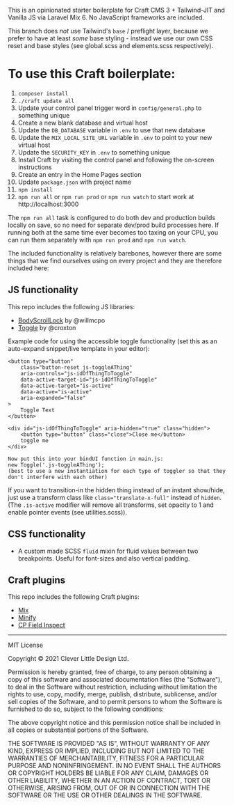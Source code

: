 This is an opinionated starter boilerplate for Craft CMS 3 + Tailwind-JIT and Vanilla JS via Laravel Mix 6. No JavaScript frameworks are included.

This branch does *not* use Tailwind's `base` / preflight layer, because we prefer to have at least _some_ base styling - instead we use our own CSS reset and base styles (see global.scss and elements.scss respectively).

To use this Craft boilerplate:
====================================

1. `composer install`
1. `./craft update all`
1. Update your control panel trigger word in `config/general.php` to something unique
1. Create a new blank database and virtual host
1. Update the `DB_DATABASE` variable in `.env` to use that new database
1. Update the `MIX_LOCAL_SITE_URL` variable in `.env` to point to your new virtual host
1. Update the `SECURITY_KEY` in `.env` to something unique
1. Install Craft by visiting the control panel and following the on-screen instructions
1. Create an entry in the Home Pages section
1. Update `package.json` with project name
1. `npm install`
1. `npm run all` or `npm run prod` or `npm run watch` to start work at http://localhost:3000

The `npm run all` task is configured to do both dev and production builds locally on save, so no need for separate dev/prod build processes here. If running both at the same time ever becomes too taxing on your CPU, you can run them separately with `npm run prod` and `npm run watch`.

The included functionality is relatively barebones, however there are some things that we find ourselves using on every project and they are therefore included here:

JS functionality
-------------------

This repo includes the following JS libraries:

* <a href="https://github.com/willmcpo/body-scroll-lock">BodyScrollLock</a> by @willmcpo
* <a href="https://codepen.io/croxton/pen/yLOLzjo">Toggle</a> by @croxton

Example code for using the accessible toggle functionality (set this as an auto-expand snippet/live template in your editor):

```
<button type="button"
	class="button-reset js-toggleAThing"
	aria-controls="js-idOfThingToToggle"
	data-active-target-id="js-idOfThingToToggle"
	data-active-target="is-active"
	data-active="is-active"
	aria-expanded="false"
>
	Toggle Text
</button>

<div id="js-idOfThingToToggle" aria-hidden="true" class="hidden">
	<button type="button" class="close">Close me</button>
	toggle me
</div>

Now put this into your bindUI function in main.js:
new Toggle('.js-toggleAThing');
(best to use a new instantiation for each type of toggler so that they don't interfere with each other)
```

If you want to transition-in the hidden thing instead of an instant show/hide, just use a transform class like `class="translate-x-full"` instead of `hidden`. (The `.is-active` modifier will remove all transforms, set opacity to 1 and enable pointer events (see utilities.scss)).

CSS functionality
-------------------

* A custom made SCSS `fluid` mixin for fluid values between two breakpoints. Useful for font-sizes and also vertical padding.

Craft plugins
----------------

This repo includes the following Craft plugins:

* <a href="https://plugins.craftcms.com/mix">Mix</a>
* <a href="https://plugins.craftcms.com/minify">Minify</a>
* <a href="https://plugins.craftcms.com/cp-field-inspect">CP Field Inspect</a>

-------------------------------------------

MIT License

Copyright &copy; 2021 Clever Little Design Ltd.

Permission is hereby granted, free of charge, to any person obtaining a copy
of this software and associated documentation files (the "Software"), to deal
in the Software without restriction, including without limitation the rights
to use, copy, modify, merge, publish, distribute, sublicense, and/or sell
copies of the Software, and to permit persons to whom the Software is
furnished to do so, subject to the following conditions:

The above copyright notice and this permission notice shall be included in all
copies or substantial portions of the Software.

THE SOFTWARE IS PROVIDED "AS IS", WITHOUT WARRANTY OF ANY KIND, EXPRESS OR
IMPLIED, INCLUDING BUT NOT LIMITED TO THE WARRANTIES OF MERCHANTABILITY,
FITNESS FOR A PARTICULAR PURPOSE AND NONINFRINGEMENT. IN NO EVENT SHALL THE
AUTHORS OR COPYRIGHT HOLDERS BE LIABLE FOR ANY CLAIM, DAMAGES OR OTHER
LIABILITY, WHETHER IN AN ACTION OF CONTRACT, TORT OR OTHERWISE, ARISING FROM,
OUT OF OR IN CONNECTION WITH THE SOFTWARE OR THE USE OR OTHER DEALINGS IN THE
SOFTWARE.